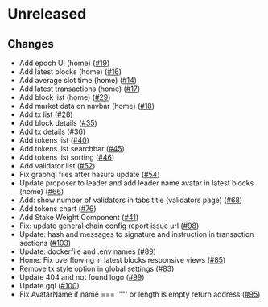 # Unreleased

## Changes
- Add epoch UI (home) ([\#19](https://github.com/forbole/big-dipper-2.0-solana/issues/19))
- Add latest blocks (home) ([\#16](https://github.com/forbole/big-dipper-2.0-solana/issues/16))
- Add average slot time (home) ([\#14](https://github.com/forbole/big-dipper-2.0-solana/issues/14))
- Add latest transactions (home) ([\#17](https://github.com/forbole/big-dipper-2.0-solana/issues/17))
- Add block list (home) ([\#29](https://github.com/forbole/big-dipper-2.0-solana/issues/29))
- Add market data on navbar (home) ([\#18](https://github.com/forbole/big-dipper-2.0-solana/issues/18))
- Add tx list ([\#28](https://github.com/forbole/big-dipper-2.0-solana/issues/28))
- Add block details ([\#35](https://github.com/forbole/big-dipper-2.0-solana/issues/35))
- Add tx details ([\#36](https://github.com/forbole/big-dipper-2.0-solana/issues/36))
- Add tokens list ([\#40](https://github.com/forbole/big-dipper-2.0-solana/issues/40))
- Add tokens list searchbar ([\#45](https://github.com/forbole/big-dipper-2.0-solana/issues/45))
- Add tokens list sorting ([\#46](https://github.com/forbole/big-dipper-2.0-solana/issues/46))
- Add validator list ([\#52](https://github.com/forbole/big-dipper-2.0-solana/issues/52))
- Fix graphql files after hasura update ([\#54](https://github.com/forbole/big-dipper-2.0-solana/issues/54))
- Update proposer to leader and add leader name avatar in latest blocks (home) ([\#66](https://github.com/forbole/big-dipper-2.0-solana/issues/66))
- Add: show number of validators in tabs title (validators page) ([\#68](https://github.com/forbole/big-dipper-2.0-solana/issues/68))
- Add tokens chart ([\#76](https://github.com/forbole/big-dipper-2.0-solana/issues/76))
- Add Stake Weight Component ([\#41](https://github.com/forbole/big-dipper-2.0-solana/issues/41))
- Fix: update general chain config report issue url ([\#98](https://github.com/forbole/big-dipper-2.0-solana/issues/98))
- Update: hash and messages to signature and instruction in transaction sections ([\#103](https://github.com/forbole/big-dipper-2.0-solana/issues/103))
- Update: dockerfile and .env names ([\#89](https://github.com/forbole/big-dipper-2.0-solana/issues/89))
- Home: Fix overflowing in latest blocks responsive views ([\#85](https://github.com/forbole/big-dipper-2.0-solana/issues/85))
- Remove tx style option in global settings ([\#83](https://github.com/forbole/big-dipper-2.0-solana/issues/83))
- Update 404 and not found logo ([\#99](https://github.com/forbole/big-dipper-2.0-solana/issues/99))
- Update gql ([\#100](https://github.com/forbole/big-dipper-2.0-solana/issues/100))
- Fix AvatarName if name === '""' or length is empty return address ([\#95](https://github.com/forbole/big-dipper-2.0-solana/issues/95))
